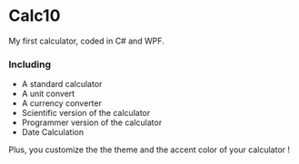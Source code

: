 # Calc10
My first calculator, coded in C# and WPF.
 

### Including
- A standard calculator
- A unit convert
- A currency converter
- Scientific version of the calculator
- Programmer version of the calculator
- Date Calculation

Plus, you customize the the theme and the accent color of your calculator !
